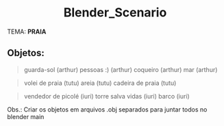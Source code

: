 <div align="center">

# Blender_Scenario

</div>

TEMA: **PRAIA**

## Objetos:

> guarda-sol (arthur)
> pessoas :) (arthur)
> coqueiro (arthur)
> mar (arthur)


> volei de praia (tutu)
> areia (tutu)
> cadeira de praia (tutu)


> vendedor de picolé (iuri)
> torre salva vidas (iuri)
> barco (iuri)


Obs.: Criar os objetos em arquivos .obj separados para juntar todos no blender main